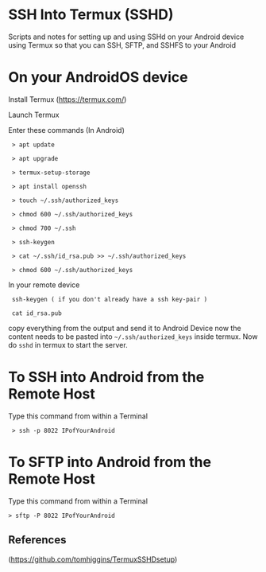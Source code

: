 # SSH Into Termux (SSHD)
Scripts and notes for setting up and using SSHd on your Android device using Termux so that you can SSH, SFTP, and SSHFS to your Android

# On your AndroidOS device 
  Install Termux (https://termux.com/)
  
  Launch Termux
  
  Enter these commands (In Android)
  
     > apt update 
     
     > apt upgrade
     
     > termux-setup-storage
     
     > apt install openssh
     
     > touch ~/.ssh/authorized_keys
     
     > chmod 600 ~/.ssh/authorized_keys
     
     > chmod 700 ~/.ssh
     
     > ssh-keygen
     
     > cat ~/.ssh/id_rsa.pub >> ~/.ssh/authorized_keys
     
     > chmod 600 ~/.ssh/authorized_keys
	 	 
In your remote device 

     ssh-keygen ( if you don't already have a ssh key-pair )
     
     cat id_rsa.pub
    
copy everything from the output and send it to Android Device now the content needs to be pasted into `~/.ssh/authorized_keys` inside termux.
Now do `sshd` in termux to start the server.

# To SSH into Android from the Remote Host

   Type this command from within a Terminal

     > ssh -p 8022 IPofYourAndroid 

# To SFTP into Android from the Remote Host

  Type this command from within a Terminal

    > sftp -P 8022 IPofYourAndroid 
    
## References
(https://github.com/tomhiggins/TermuxSSHDsetup)
